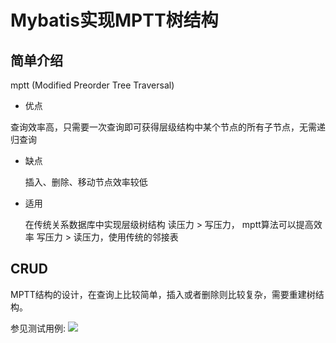 # Mybatis实现MPTT树结构

## 简单介绍
mptt (Modified Preorder Tree Traversal)

+ 优点

查询效率高，只需要一次查询即可获得层级结构中某个节点的所有子节点，无需递归查询

+ 缺点
   
   插入、删除、移动节点效率较低

+ 适用

  在传统关系数据库中实现层级树结构
    读压力 > 写压力， mptt算法可以提高效率
    写压力 > 读压力，使用传统的邻接表
        
## CRUD

MPTT结构的设计，在查询上比较简单，插入或者删除则比较复杂，需要重建树结构。

参见测试用例:
![](http://pic.ztianzeng.com/20190712174713.png)